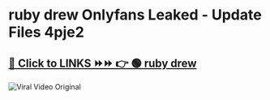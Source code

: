 
 # ruby drew Onlyfans Leaked - Update Files 4pje2

## <h2><a href="https://clipsfans.com/ruby_drew&ref=git">🔗 Click to LINKS ⏩⏩ 👉 🟢 ruby drew </a></h2>

<a href="https://clipsfans.com/ruby_drew&ref=git" rel="nofollow" data-target="animated-image.originalLink"><img src="https://i.ibb.co.com/xMMVF88/686577567.gif" alt="Viral Video Original" style="max-width: 100%; display: inline-block;" data-target="animated-image.originalImage"></a>

